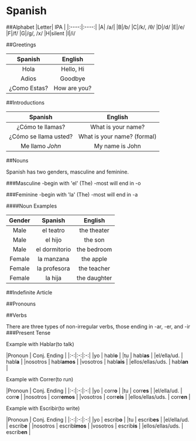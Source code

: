 # Spanish

##Alphabet
|Letter| IPA |
|:----:|:----:|
|A| /a/|
|B|/b/
|C|/k/, /θ/
|D|/d/ 
|E|/e/
|F|/f/
|G|/g/, /x/
|H|silent
|I|/i/


##Greetings

|Spanish | English |
|:-:|:-:|
|Hola | Hello, Hi
|Adios | Goodbye
|¿Como Estas?| How are you?|

##Introductions

|Spanish | English |
|:-:|:-:|
|¿Cómo te llamas?| What is your name?
|¿Cómo se llama usted?| What is your name? (formal)
|Me llamo *John* | My name is John


##Nouns

Spanish has two genders, masculine and feminine. 

###Masculine
-begin with 'el' (The) 
-most will end in -o
	
###Feminine
-begin with 'la' (The) 
-most will end in -a
	
####Noun Examples

|Gender |Spanish | English |
|:-:|:-:|:-:|
|Male | el teatro| the theater|
|Male | el hijo| the son|
|Male | el dormitorio| the bedroom|
|Female | la manzana| the apple|
|Female | la profesora| the teacher|
|Female | la hija| the daughter|


##Indefinite Article

##Pronouns

##Verbs

There are three types of non-irregular verbs, those ending in -ar, -er, and -ir
###Present Tense

Example with Hablar(to talk)

|Pronoun | Conj. Ending |
|:-:|:-:|:-:|
|yo | habl**o** | 
|tu | habl**as** | 
|el/ella/ud. | habl**a** | 
|nosotros | habl**amos** | 
|vosotros | habl**ais** | 
|ellos/ellas/uds. | habl**an** | 

Example with Correr(to run)

|Pronoun | Conj. Ending |
|:-:|:-:|:-:|
|yo | corr**o** | 
|tu | corr**es** | 
|el/ella/ud. | corr**e** | 
|nosotros | corr**emos** | 
|vosotros | corr**eis** | 
|ellos/ellas/uds. | corr**en** | 

Example with Escribir(to write)

|Pronoun | Conj. Ending |
|:-:|:-:|:-:|
|yo | escrib**o** | 
|tu | escrib**es** | 
|el/ella/ud. | escrib**e** | 
|nosotros | escrib**imos** | 
|vosotros | escrib**is** | 
|ellos/ellas/uds. | escrib**en** | 



